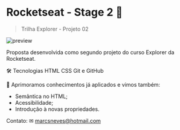 # Rocketseat - Stage 2 🚀

> Trilha Explorer - Projeto 02

![preview](.github/preview.png)

Proposta desenvolvida como segundo projeto do curso Explorer da Rocketseat.

🛠 Tecnologias
HTML
CSS
Git e GitHub

🤯 Aprimoramos conhecimentos já aplicados e vimos também:

- Semântica no HTML;
- Acessibilidade;
- Introdução à novas propriedades. 

Contato:
✉ marcsneves@hotmail.com